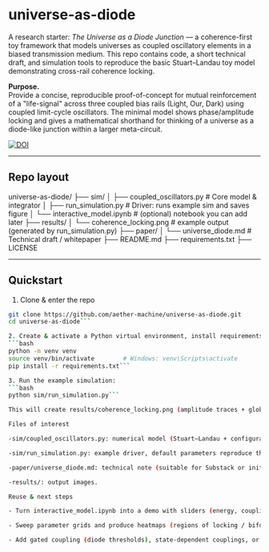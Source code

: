 # universe-as-diode

A research starter: *The Universe as a Diode Junction* — a coherence-first toy framework that models universes as coupled oscillatory elements in a biased transmission medium. This repo contains code, a short technical draft, and simulation tools to reproduce the basic Stuart–Landau toy model demonstrating cross-rail coherence locking.

**Purpose.**  
Provide a concise, reproducible proof-of-concept for mutual reinforcement of a "life-signal" across three coupled bias rails (Light, Our, Dark) using coupled limit-cycle oscillators. The minimal model shows phase/amplitude locking and gives a mathematical shorthand for thinking of a universe as a diode-like junction within a larger meta-circuit.



[![DOI](https://zenodo.org/badge/DOI/10.5281/zenodo.17011676.svg)](https://doi.org/10.5281/zenodo.17011676)



---

## Repo layout

universe-as-diode/
├── sim/
│ ├── coupled_oscillators.py # Core model & integrator
│ ├── run_simulation.py # Driver: runs example sim and saves figure
│ └── interactive_model.ipynb # (optional) notebook you can add later
├── results/
│ └── coherence_locking.png # example output (generated by run_simulation.py)
├── paper/
│ └── universe_diode.md # Technical draft / whitepaper
├── README.md
├── requirements.txt
├── LICENSE


---

## Quickstart

1. Clone & enter the repo
```bash
git clone https://github.com/aether-machine/universe-as-diode.git
cd universe-as-diode```

2. Create & activate a Python virtual environment, install requirements:
```bash
python -m venv venv
source venv/bin/activate        # Windows: venv\Scripts\activate
pip install -r requirements.txt```

3. Run the example simulation:
```bash
python sim/run_simulation.py```

This will create results/coherence_locking.png (amplitude traces + global coherence) and print run parameters.

Files of interest

-sim/coupled_oscillators.py: numerical model (Stuart–Landau + configurable asymmetric coupling) and helpers.

-sim/run_simulation.py: example driver, default parameters reproduce the toy run.

-paper/universe_diode.md: technical note (suitable for Substack or initial whitepaper).

-results/: output images.

Reuse & next steps

- Turn interactive_model.ipynb into a demo with sliders (energy, coupling, diode thresholds).

- Sweep parameter grids and produce heatmaps (regions of locking / bifurcation).

- Add gated coupling (diode thresholds), state-dependent couplings, or extend to larger N networks.
